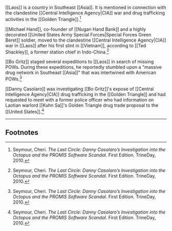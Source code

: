 [[Laos]] is a country in Southeast [[Asia]]. It is mentioned in connection with the clandestine [[Central Intelligence Agency|CIA]] war and drug trafficking activities in the [[Golden Triangle]].[^1]

[[Michael Hand]], co-founder of [[Nugan Hand Bank]] and a highly decorated [[United States Army Special Forces|Special Forces Green Beret]] soldier, moved to the clandestine [[Central Intelligence Agency|CIA]] war in [[Laos]] after his first stint in [[Vietnam]], according to [[Ted Shackley]], a former station chief in Indo-China.[^1]

[[Bo Gritz]] staged several expeditions to [[Laos]] in search of missing POWs. During these expeditions, he reportedly stumbled upon a "massive drug network in Southeast [[Asia]]" that was intertwined with American POWs.[^1]

[[Danny Casolaro]] was investigating [[Bo Gritz]]'s expose of [[Central Intelligence Agency|CIA]] drug trafficking in the [[Golden Triangle]] and had requested to meet with a former police officer who had information on Laotian warlord [[Kuhn Sa]]'s Golden Triangle drug trade proposal to the [[United States]].[^1]

---
## Footnotes

[^1]: Seymour, Cheri. *The Last Circle: Danny Casolaro’s Investigation into the Octopus and the PROMIS Software Scandal*. First Edition. TrineDay, 2010.